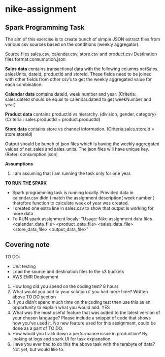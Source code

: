 # nike-assignment

## Spark Programming Task

The aim of this exercise is to create bunch of simple JSON extract files from various csv sources based on the conditions (weekly aggregator).

Source files sales.csv, calendar.csv, store.csv and product.csv
Destination files format consumption.json

**Sales data** contains transactional data with the following columns netSales, salesUnits, dateId, productId and storeId. These fields need to be joined with other fields from other csv’s to get the weekly aggregated value for each combination.

**Calendar data** contains dateId, week number and year. (Criteria: sales.dateId should be equal to calendar.dateId to get weekNumber and year) 

**Product data** contains productId vs hierarchy. (division, gender, category) (Criteria : sales.productId = product.productId)

**Store data** contains store vs channel information. (Criteria:sales.storeId = store.storeId)

Output should be bunch of json files which is having the weekly aggregated values of net_sales and sales_units. The json files will have unique key. (Refer: consumption.json) 

**Assumptions**
1. I am assuming that i am running the task only for one year.

**TO RUN THE SPARK**

- Spark programming task is running locally. Provided data in calendar.csv didn't match the assignment description( week number ) therefore function to calculate week of year was created.
- I created one extra line in sales.csv to show that output is working for more data
- To RUN spark assignment localy: 
"Usage: Nike assignment data files <file> <calendar_data_file> <product_data_file> <sales_data_file> <store_data_file> <output_data_file>"


## Covering note
TO DO:
- Unit testing
- Load the source and destination files to the s3 buckets
- AWS EMR Deployment

1. How long did you spend on the coding test? 8 hours
2. What would you add to your solution if you had more time? Written above TO DO section
3. If you didn't spend much time on the coding test then use this as an opportunity to explain what you would add. YES
4. What was the most useful feature that was added to the latest version of your chosen language? Please include a snippet of code that shows how you've used it.
    No new feature used for this assignment, could be done as a part of TO DO.
5. How would you track down a performance issue in production? By looking at logs and spark UI for task explanation. 
6. Have you ever had to do this the above task with the terabyte of data? Not yet, but would like to.
    

